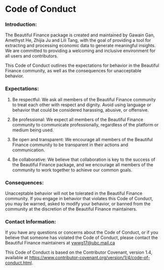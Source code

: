 # Code of Conduct

### Introduction:

The Beautiful Finance package is created and maintained by Gawain Gan, Amethyst He, Zhijia Ju and Lili Tang, with the goal of providing a tool for extracting and processing economic data to generate meaningful insights. We are committed to providing a welcoming and inclusive environment for all users and contributors.

This Code of Conduct outlines the expectations for behavior in the Beautiful Finance community, as well as the consequences for unacceptable behavior.

### Expectations:

1. Be respectful: We ask all members of the Beautiful Finance community to treat each other with respect and dignity. Avoid using language or behavior that could be considered harassing, abusive, or offensive.

2. Be professional: We expect all members of the Beautiful Finance community to communicate professionally, regardless of the platform or medium being used.

3. Be open and transparent: We encourage all members of the Beautiful Finance community to be transparent in their actions and communication.

4. Be collaborative: We believe that collaboration is key to the success of the Beautiful Finance package, and we encourage all members of the community to work together to achieve our common goals.

### Consequences:

Unacceptable behavior will not be tolerated in the Beautiful Finance community. If you engage in behavior that violates this Code of Conduct, you may be warned, asked to modify your behavior, or banned from the community at the discretion of the Beautiful Finance maintainers.

### Contact Information:

If you have any questions or concerns about the Code of Conduct, or if you believe that someone has violated the Code of Conduct, please contact the Beautiful Finance maintainers at ywwg17@ubc.mail.ca

This Code of Conduct is based on the Contributor Covenant, version 1.4, available at https://www.contributor-covenant.org/version/1/4/code-of-conduct.html.
